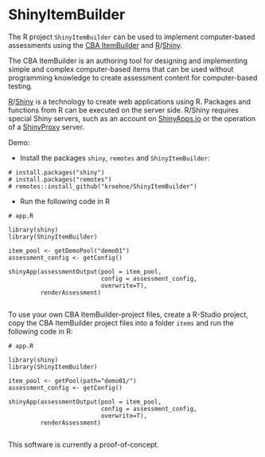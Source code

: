 # ShinyItemBuilder

The R project `ShinyItemBuilder` can be used to implement computer-based assessments using the [CBA ItemBuilder](http://cba.itembuilder.de) and [R](https://www.r-project.org/)/[Shiny](https://shiny.posit.co/).  

The CBA ItemBuilder is an authoring tool for designing and implementing simple and complex computer-based items that can be used without programming knowledge to create assessment content for computer-based testing. 

[R](https://www.r-project.org/)/[Shiny](https://shiny.posit.co/) is a technology to create web applications using R. Packages and functions from R can be executed on the server side. R/Shiny requires special Shiny servers, such as an account on [ShinyApps.io](https://shinyapps.io/) or the operation of a [ShinyProxy](https://www.shinyproxy.io/) server. 

Demo: 

* Install the packages `shiny`, `remotes` and `ShinyItemBuilder`:
````
# install.packages("shiny")
# install.packages("remotes")
# remotes::install_github("kroehne/ShinyItemBuilder")
````

* Run the following code in R
````
# app.R

library(shiny) 
library(ShinyItemBuilder)

item_pool <- getDemoPool("demo01")
assessment_config <- getConfig() 

shinyApp(assessmentOutput(pool = item_pool,
                          config = assessment_config,
                          overwrite=T), 
         renderAssessment)
 
````

To use your own CBA ItemBuilder-project files, create a R-Studio project, copy the CBA ItemBuilder project files into a folder `items` and run the following code in R: 

````
# app.R

library(shiny) 
library(ShinyItemBuilder)

item_pool <- getPool(path="demo01/")
assessment_config <- getConfig() 

shinyApp(assessmentOutput(pool = item_pool,
                          config = assessment_config,
                          overwrite=T), 
         renderAssessment)
 
````

This software is currently a proof-of-concept. 
